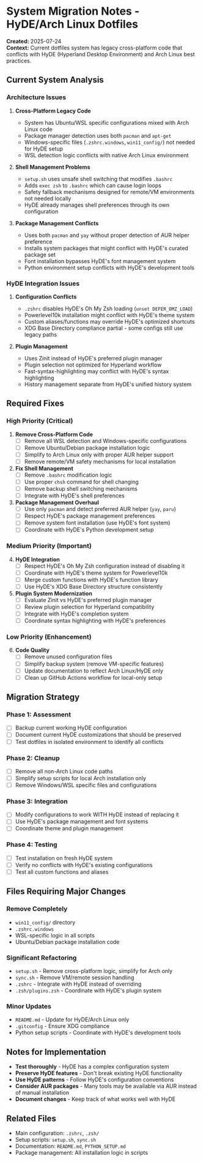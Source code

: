 # System Migration Notes - HyDE/Arch Linux Dotfiles

**Created:** 2025-07-24  
**Context:** Current dotfiles system has legacy cross-platform code that conflicts with HyDE (Hyperland Desktop Environment) and Arch Linux best practices.

## Current System Analysis

### Architecture Issues

1. **Cross-Platform Legacy Code**
   - System has Ubuntu/WSL specific configurations mixed with Arch Linux code
   - Package manager detection uses both `pacman` and `apt-get`
   - Windows-specific files (`.zshrc.windows`, `win11_config/`) not needed for HyDE setup
   - WSL detection logic conflicts with native Arch Linux environment

2. **Shell Management Problems**
   - `setup.sh` uses unsafe shell switching that modifies `.bashrc`
   - Adds `exec zsh` to `.bashrc` which can cause login loops
   - Safety fallback mechanisms designed for remote/VM environments not needed locally
   - HyDE already manages shell preferences through its own configuration

3. **Package Management Conflicts**
   - Uses both `pacman` and `yay` without proper detection of AUR helper preference
   - Installs system packages that might conflict with HyDE's curated package set
   - Font installation bypasses HyDE's font management system
   - Python environment setup conflicts with HyDE's development tools

### HyDE Integration Issues

1. **Configuration Conflicts**
   - `.zshrc` disables HyDE's Oh My Zsh loading (`unset DEFER_OMZ_LOAD`)
   - Powerlevel10k installation might conflict with HyDE's theme system
   - Custom aliases/functions may override HyDE's optimized shortcuts
   - XDG Base Directory compliance partial - some configs still use legacy paths

2. **Plugin Management**
   - Uses Zinit instead of HyDE's preferred plugin manager
   - Plugin selection not optimized for Hyperland workflow
   - Fast-syntax-highlighting may conflict with HyDE's syntax highlighting
   - History management separate from HyDE's unified history system

## Required Fixes

### High Priority (Critical)

1. **Remove Cross-Platform Code**
   - [ ] Remove all WSL detection and Windows-specific configurations
   - [ ] Remove Ubuntu/Debian package installation logic
   - [ ] Simplify to Arch Linux only with proper AUR helper support
   - [ ] Remove remote/VM safety mechanisms for local installation

2. **Fix Shell Management**
   - [ ] Remove `.bashrc` modification logic
   - [ ] Use proper `chsh` command for shell changing
   - [ ] Remove backup shell switching mechanisms
   - [ ] Integrate with HyDE's shell preferences

3. **Package Management Overhaul**
   - [ ] Use only `pacman` and detect preferred AUR helper (`yay`, `paru`)
   - [ ] Respect HyDE's package management preferences
   - [ ] Remove system font installation (use HyDE's font system)
   - [ ] Coordinate with HyDE's Python development setup

### Medium Priority (Important)

4. **HyDE Integration**
   - [ ] Respect HyDE's Oh My Zsh configuration instead of disabling it
   - [ ] Coordinate with HyDE's theme system for Powerlevel10k
   - [ ] Merge custom functions with HyDE's function library
   - [ ] Use HyDE's XDG Base Directory structure consistently

5. **Plugin System Modernization**
   - [ ] Evaluate Zinit vs HyDE's preferred plugin manager
   - [ ] Review plugin selection for Hyperland compatibility
   - [ ] Integrate with HyDE's completion system
   - [ ] Coordinate syntax highlighting with HyDE's preferences

### Low Priority (Enhancement)

6. **Code Quality**
   - [ ] Remove unused configuration files
   - [ ] Simplify backup system (remove VM-specific features)
   - [ ] Update documentation to reflect Arch Linux/HyDE only
   - [ ] Clean up GitHub Actions workflow for local-only setup

## Migration Strategy

### Phase 1: Assessment
- [ ] Backup current working HyDE configuration
- [ ] Document current HyDE customizations that should be preserved
- [ ] Test dotfiles in isolated environment to identify all conflicts

### Phase 2: Cleanup
- [ ] Remove all non-Arch Linux code paths
- [ ] Simplify setup scripts for local Arch installation only
- [ ] Remove Windows/WSL specific files and configurations

### Phase 3: Integration
- [ ] Modify configurations to work WITH HyDE instead of replacing it
- [ ] Use HyDE's package management and font systems
- [ ] Coordinate theme and plugin management

### Phase 4: Testing
- [ ] Test installation on fresh HyDE system
- [ ] Verify no conflicts with HyDE's existing configurations
- [ ] Test all custom functions and aliases

## Files Requiring Major Changes

### Remove Completely
- `win11_config/` directory
- `.zshrc.windows`
- WSL-specific logic in all scripts
- Ubuntu/Debian package installation code

### Significant Refactoring
- `setup.sh` - Remove cross-platform logic, simplify for Arch only
- `sync.sh` - Remove VM/remote session handling
- `.zshrc` - Integrate with HyDE instead of overriding
- `.zsh/plugins.zsh` - Coordinate with HyDE's plugin system

### Minor Updates
- `README.md` - Update for HyDE/Arch Linux only
- `.gitconfig` - Ensure XDG compliance
- Python setup scripts - Coordinate with HyDE's development tools

## Notes for Implementation

- **Test thoroughly** - HyDE has a complex configuration system
- **Preserve HyDE features** - Don't break existing HyDE functionality
- **Use HyDE patterns** - Follow HyDE's configuration conventions
- **Consider AUR packages** - Many tools may be available via AUR instead of manual installation
- **Document changes** - Keep track of what works well with HyDE

## Related Files
- Main configuration: `.zshrc`, `.zsh/`
- Setup scripts: `setup.sh`, `sync.sh`  
- Documentation: `README.md`, `PYTHON_SETUP.md`
- Package management: All installation logic in scripts
